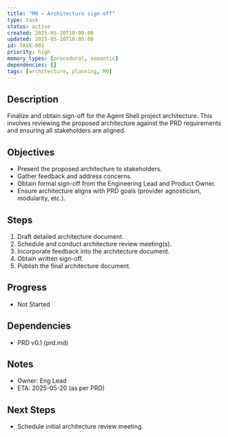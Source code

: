 ```yaml
---
title: "M0 – Architecture sign-off"
type: task
status: active
created: 2025-05-10T10:00:00
updated: 2025-05-10T10:05:00
id: TASK-001
priority: high
memory_types: [procedural, semantic]
dependencies: []
tags: [architecture, planning, M0]
---
```


## Description
Finalize and obtain sign-off for the Agent Shell project architecture. This involves reviewing the proposed architecture against the PRD requirements and ensuring all stakeholders are aligned.

## Objectives
-   Present the proposed architecture to stakeholders.
-   Gather feedback and address concerns.
-   Obtain formal sign-off from the Engineering Lead and Product Owner.
-   Ensure architecture aligns with PRD goals (provider agnosticism, modularity, etc.).

## Steps
1.  Draft detailed architecture document.
2.  Schedule and conduct architecture review meeting(s).
3.  Incorporate feedback into the architecture document.
4.  Obtain written sign-off.
5.  Publish the final architecture document.

## Progress
-   Not Started

## Dependencies
-   PRD v0.1 (prd.md)

## Notes
-   Owner: Eng Lead
-   ETA: 2025-05-20 (as per PRD)

## Next Steps
-   Schedule initial architecture review meeting. 